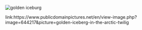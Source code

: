 <img src="golden-iceberg-in-the-arctic-twilig.JPEG" 
alt="golden iceburg"/>
<p>link:https://www.publicdomainpictures.net/en/view-image.php?image=644217&picture=golden-iceberg-in-the-arctic-twilig</p>
